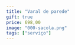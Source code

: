 ```yaml
---
title: "Varal de parede"
gift: true
price: 698,00
image: "000-sacola.png"
tags: ["serviço"]
---
```


